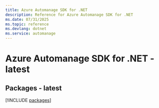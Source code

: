 ```yaml
---
title: Azure Automanage SDK for .NET
description: Reference for Azure Automanage SDK for .NET
ms.date: 07/31/2025
ms.topic: reference
ms.devlang: dotnet
ms.service: automanage
---
```

# Azure Automanage SDK for .NET - latest
## Packages - latest
[!INCLUDE [packages](automanage-index.md)]